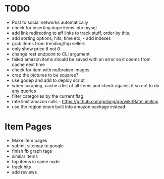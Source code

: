 TODO
====

- Post to social networks automatically
- check for inserting dupe items into mysql
- add link redirecting to aff links to track stuff, order by this.
- add sorting options, hits, time etc, - add indexes
- grab items from trending/top sellers
- only show price if not 0
- change rest endpoint to CLI argument
- failed amazon items should be saved with an error so it coems from cache next time
- check for item with no/broken images
- crop the pictures to be squares?
- use godep and add to deploy script
- when scraping, cache a list of all items and check against it so not to do any queries
- filter categories by the current flag
- rate limit amazon calls - https://github.com/golang/go/wiki/RateLimiting
- use the region enum built into amazon package instead

Item Pages
==========

- Make item pages
- submit sitemap to google
- finish fb graph tags
- similar items
- top items in same node
- track hits
- add reviews
